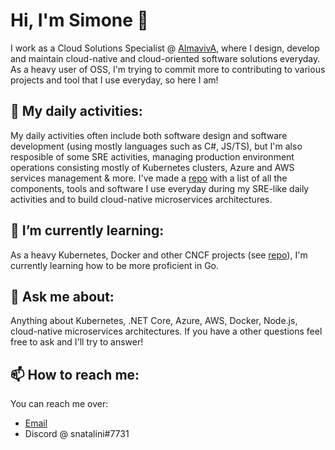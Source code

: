 # Hi, I'm Simone 👋
I work as a Cloud Solutions Specialist @ [AlmavivA](https://www.almaviva.it/en_GB), where I design, develop and maintain cloud-native and cloud-oriented software solutions everyday. <br/>
As a heavy user of OSS, I'm trying to commit more to contributing to various projects and tool that I use everyday, so here I am! <br/>

## 🏢 My daily activities:
My daily activities often include both software design and software development (using mostly languages such as C#, JS/TS), but I'm also resposible of some SRE activities, managing production environment operations consisting mostly of Kubernetes clusters, Azure and AWS services management & more. 
I've made a [repo](https://github.com/nataz77/awesome-k8s) with a list of all the components, tools and software I use everyday during my SRE-like daily activities and to build cloud-native microservices architectures.

## 🌱 I’m currently learning:
As a heavy Kubernetes, Docker and other CNCF projects (see [repo](https://github.com/nataz77/awesome-k8s)), I'm currently learning how to be more proficient in Go.

## 💬 Ask me about:
Anything about Kubernetes, .NET Core, Azure, AWS, Docker, Node.js, cloud-native microservices architectures. If you have a other questions feel free to ask and I'll try to answer!

## 📫 How to reach me:
You can reach me over:
- [Email](mailto://natalinis@outlook.com)
- Discord @ snatalini#7731

<!--
**nataz77/nataz77** is a ✨ _special_ ✨ repository because its `README.md` (this file) appears on your GitHub profile.

Here are some ideas to get you started:

- 🔭 I’m currently working on ...
- 🌱 I’m currently learning ...
- 👯 I’m looking to collaborate on ...
- 🤔 I’m looking for help with ...
- 💬 Ask me about ...
- 📫 How to reach me: ...
- 😄 Pronouns: ...
- ⚡ Fun fact: ...
-->
